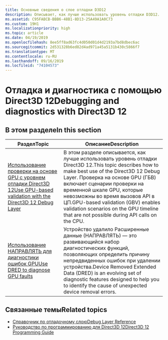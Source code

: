 ```yaml
---
title: Основные сведения о слое отладки D3D12
description: Описывает, как лучше использовать уровень отладки D3D12.
ms.assetid: C95FABCB-BBB6-48B1-8D13-25A49A1A0C73
ms.custom: 19H1
ms.localizationpriority: high
ms.topic: article
ms.date: 04/19/2019
ms.openlocfilehash: 8ee5ff8ad63fc4d050d01d4d2193a7bd8dbec6ac
ms.sourcegitcommit: 2d531328b6ed82d4ad971a45a5131b430c5866f7
ms.translationtype: MT
ms.contentlocale: ru-RU
ms.lasthandoff: 09/16/2019
ms.locfileid: "74104573"
---
```

# <a name="debugging-and-diagnostics-with-direct3d-12"></a><span data-ttu-id="75d74-103">Отладка и диагностика с помощью Direct3D 12</span><span class="sxs-lookup"><span data-stu-id="75d74-103">Debugging and diagnostics with Direct3D 12</span></span>

## <a name="in-this-section"></a><span data-ttu-id="75d74-104">В этом разделе</span><span class="sxs-lookup"><span data-stu-id="75d74-104">In this section</span></span>

| <span data-ttu-id="75d74-105">Раздел</span><span class="sxs-lookup"><span data-stu-id="75d74-105">Topic</span></span> | <span data-ttu-id="75d74-106">Описание</span><span class="sxs-lookup"><span data-stu-id="75d74-106">Description</span></span> |
|-|-|
| [<span data-ttu-id="75d74-107">Использование проверки на основе GPU с уровнем отладки Direct3D 12</span><span class="sxs-lookup"><span data-stu-id="75d74-107">Use GPU-based validation with the Direct3D 12 Debug Layer</span></span>](using-d3d12-debug-layer-gpu-based-validation.md) | <span data-ttu-id="75d74-108">В этом разделе описывается, как лучше использовать уровень отладки Direct3D 12.</span><span class="sxs-lookup"><span data-stu-id="75d74-108">This topic describes how to make best use of the Direct3D 12 Debug Layer.</span></span> <span data-ttu-id="75d74-109">Проверка на основе GPU (ГБВ) включает сценарии проверки на временной шкале GPU, которые невозможны во время вызовов API в ЦП.</span><span class="sxs-lookup"><span data-stu-id="75d74-109">GPU-based validation (GBV) enables validation scenarios on the GPU timeline that are not possible during API calls on the CPU.</span></span> |
| [<span data-ttu-id="75d74-110">Использование НАПРАВЛЯТЬ для диагностики ошибок GPU</span><span class="sxs-lookup"><span data-stu-id="75d74-110">Use DRED to diagnose GPU faults</span></span>](use-dred.md) | <span data-ttu-id="75d74-111">Устройство удалило Расширенные данные (НАПРАВЛЯТЬ) — это развивающийся набор диагностических функций, позволяющих определить причину непредвиденных ошибок при удалении устройства.</span><span class="sxs-lookup"><span data-stu-id="75d74-111">Device Removed Extended Data (DRED) is an evolving set of diagnostic features designed to help you to identify the cause of unexpected device removal errors.</span></span> |

## <a name="related-topics"></a><span data-ttu-id="75d74-112">Связанные темы</span><span class="sxs-lookup"><span data-stu-id="75d74-112">Related topics</span></span>

* [<span data-ttu-id="75d74-113">Справочник по отладочному слою</span><span class="sxs-lookup"><span data-stu-id="75d74-113">Debug Layer Reference</span></span>](direct3d-12-sdklayers-reference.md)
* [<span data-ttu-id="75d74-114">Руководство по программированию для Direct3D 12</span><span class="sxs-lookup"><span data-stu-id="75d74-114">Direct3D 12 Programming Guide</span></span>](directx-12-programming-guide.md)
